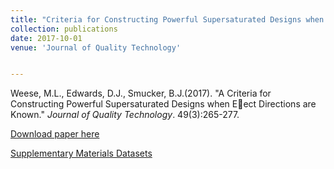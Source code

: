 ```yaml
---
title: "Criteria for Constructing Powerful Supersaturated Designs when Eect Directions are Known"
collection: publications
date: 2017-10-01
venue: 'Journal of Quality Technology'


---
```

Weese, M.L., Edwards, D.J., Smucker, B.J.(2017). &quot;A Criteria for Constructing Powerful Supersaturated Designs when Eect Directions are Known.&quot; 
<i>Journal of Quality Technology</i>. 49(3):265-277. 

[Download paper here](http://weeseml.github.io/files/pub_2016+_weese_etal.pdf)

[Supplementary Materials Datasets](http://weeseml.github.io/files/supp_2016+_weese_etal.zip)
